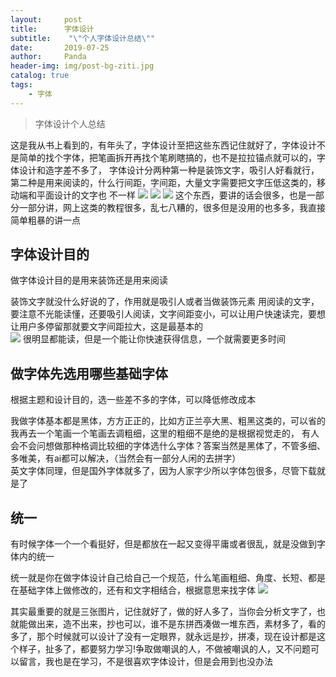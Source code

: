 ```yaml
---
layout:     post
title:      字体设计
subtitle:    "\"个人字体设计总结\""
date:       2019-07-25
author:     Panda
header-img: img/post-bg-ziti.jpg
catalog: true
tags:
    - 字体
---
```


>字体设计个人总结

这是我从书上看到的，有年头了，字体设计至把这些东西记住就好了，字体设计不是简单的找个字体，把笔画拆开再找个笔刷瞎搞的，也不是拉拉锚点就可以的，字体设计和造字差不多了，
字体设计分两种第一种是装饰文字，吸引人好看就行，第二种是用来阅读的，什么行间距，字间距，大量文字需要把文字压低这类的，移动端和平面设计的文字也
不一样
![](http://ww4.sinaimg.cn/large/006tNc79ly1g5c4x3blg2j30u0140n06.jpg)
![](http://ww2.sinaimg.cn/large/006tNc79ly1g5c4x62wckj30u0140gnq.jpg)
![](http://ww4.sinaimg.cn/large/006tNc79ly1g5c4x86zfkj30u0140766.jpg)
这个东西，要讲的话会很多，也是一部分一部分讲，网上这类的教程很多，乱七八糟的，很多但是没用的也多多，我直接简单粗暴的讲一点

## 字体设计目的

做字体设计目的是用来装饰还是用来阅读

装饰文字就没什么好说的了，作用就是吸引人或者当做装饰元素
用阅读的文字，要注意不光能读懂，还要吸引人阅读，文字间距变小，可以让用户快速读完，要想让用户多停留那就要文字间距拉大，这是最基本的<br>
![](http://ww1.sinaimg.cn/large/006tNc79ly1g5c5ns7rilj31g60toq50.jpg)
很明显都能读，但是一个能让你快速获得信息，一个就需要更多时间

## 做字体先选用哪些基础字体

根据主题和设计目的，选一些差不多的字体，可以降低修改成本

我做字体基本都是黑体，方方正正的，比如方正兰亭大黑、粗黑这类的，可以省的我再去一个笔画一个笔画去调粗细，这里的粗细不是绝的是根据视觉走的，
有人会不会问想做那种格调比较细的字体选什么字体？答案当然是黑体了，不管多细、多唯美，有ai都可以解决，（当然会有一部分人闲的去拼字）<br>
英文字体同理，但是国外字体就多了，因为人家字少所以字体包很多，尽管下载就是了

## 统一

有时候字体一个一个看挺好，但是都放在一起又变得平庸或者很乱，就是没做到字体内的统一

统一就是你在做字体设计自己给自己一个规范，什么笔画粗细、角度、长短、都是在基础字体上做修改的，还有和文字相结合，根据意思来找字体
![](http://ww1.sinaimg.cn/large/006tNc79ly1g5c62pvy05j30mu0ke3zs.jpg)

其实最重要的就是三张图片，记住就好了，做的好人多了，当你会分析文字了，也就能做出来，造不出来，抄也可以，谁不是东拼西凑做一堆东西，素材多了，看的多了，那个时候就可以设计了没有一定眼界，就永远是抄，拼凑，现在设计都是这个样子，扯多了，都要努力学习!争取做嘲讽的人，不做被嘲讽的人，又不问题可以留言，我也是在学习，不是很喜欢字体设计，但是会用到也没办法


